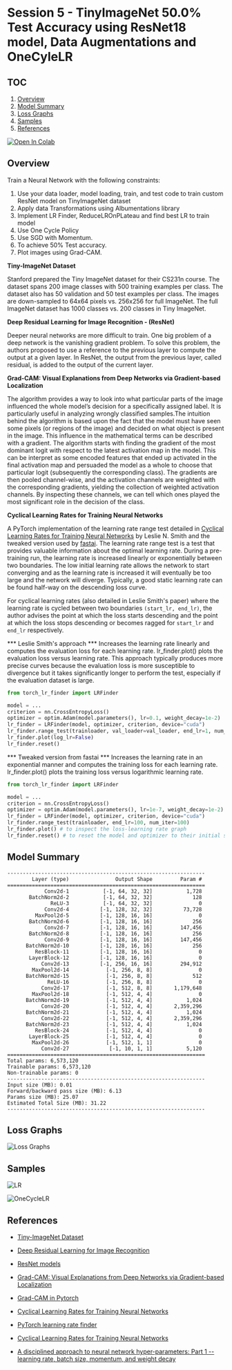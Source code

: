 # Session 5 - TinyImageNet 50.0% Test Accuracy using ResNet18 model, Data Augmentations and OneCyleLR

## TOC

1. [Overview](#overview)
1. [Model Summary](#Model-Summary)
1. [Loss Graphs](#loss-graphs)
1. [Samples](#samples)
1. [References](#references)

[![Open In Colab](https://colab.research.google.com/assets/colab-badge.svg)](https://colab.research.google.com/github/gmshashank/Pytorch_Vision/blob/main/TinyImageNet/Session1/TinyImageNet_session1.ipynb)


## Overview

Train a Neural Network with the following constraints:

1. Use your data loader, model loading, train, and test code to train custom ResNet model on TinyImageNet dataset
2. Apply data Transformations using Albumentations library
3. Implement LR Finder, ReduceLROnPLateau and find best LR to train model
4. Use One Cycle Policy
5. Use SGD with Momentum.
6. To achieve 50% Test accuracy.
7. Plot images using Grad-CAM.

**Tiny-ImageNet Dataset**

Stanford prepared the Tiny ImageNet dataset for their CS231n course. 
The dataset spans 200 image classes with 500 training examples per class. 
The dataset also has 50 validation and 50 test examples per class.
The images are down-sampled to 64x64 pixels vs. 256x256 for full ImageNet. 
The full ImageNet dataset has 1000 classes vs. 200 classes in Tiny ImageNet.

**Deep Residual Learning for Image Recognition - (ResNet)**
 
Deeper neural networks are more difficult to train. One big problem of a deep network is the vanishing gradient problem.
To solve this problem, the authors proposed to use a reference to the previous layer to compute the output at a given layer. 
In ResNet, the output from the previous layer, called residual, is added to the output of the current layer.

**Grad-CAM: Visual Explanations from Deep Networks via Gradient-based Localization**

The algorithm provides a way to look into what particular parts of the image influenced the whole model’s decision for a specifically assigned label.
It is particularly useful in analyzing wrongly classified samples.The intuition behind the algorithm is based upon the fact that the model must have seen 
some pixels (or regions of the image) and decided on what object is present in the image. This influence in the mathematical terms can be described with a gradient. 
The algorithm starts with finding the gradient of the most dominant logit with respect to the latest activation map in the model. This can be interpret as some encoded features 
that ended up activated in the final activation map and persuaded the model as a whole to choose that particular logit (subsequently the corresponding class). 
The gradients are then pooled channel-wise, and the activation channels are weighted with the corresponding gradients, yielding the collection of weighted activation channels. 
By inspecting these channels, we can tell which ones played the most significant role in the decision of the class.

**Cyclical Learning Rates for Training Neural Networks**

A PyTorch implementation of the learning rate range test detailed in [Cyclical Learning Rates for 
Training Neural Networks](https://arxiv.org/abs/1506.01186) by Leslie N. Smith and the tweaked version used by [fastai](https://github.com/fastai/fastai).
The learning rate range test is a test that provides valuable information about the optimal learning rate. 
During a pre-training run, the learning rate is increased linearly or exponentially between two boundaries. The low initial learning rate allows 
the network to start converging and as the learning rate is increased it will eventually be too large and the network will diverge.
Typically, a good static learning rate can be found half-way on the descending loss curve.

For cyclical learning rates (also detailed in Leslie Smith's paper) where the learning rate is cycled between two boundaries `(start_lr, end_lr)`,
the author advises the point at which the loss starts descending and the point at which the loss stops descending or becomes ragged for `start_lr` and `end_lr` respectively.

*** Leslie Smith's approach ***
Increases the learning rate linearly and computes the evaluation loss for each learning rate. lr_finder.plot() plots the evaluation loss versus learning rate. 
This approach typically produces more precise curves because the evaluation loss is more susceptible to divergence but it takes significantly longer to perform the test, 
especially if the evaluation dataset is large.

```python
from torch_lr_finder import LRFinder

model = ...
criterion = nn.CrossEntropyLoss()
optimizer = optim.Adam(model.parameters(), lr=0.1, weight_decay=1e-2)
lr_finder = LRFinder(model, optimizer, criterion, device="cuda")
lr_finder.range_test(trainloader, val_loader=val_loader, end_lr=1, num_iter=100, step_mode="linear")
lr_finder.plot(log_lr=False)
lr_finder.reset()
```

*** Tweaked version from fastai ***
Increases the learning rate in an exponential manner and computes the training loss for each learning rate. lr_finder.plot() plots the training loss versus logarithmic learning rate.

```python
from torch_lr_finder import LRFinder

model = ...
criterion = nn.CrossEntropyLoss()
optimizer = optim.Adam(model.parameters(), lr=1e-7, weight_decay=1e-2)
lr_finder = LRFinder(model, optimizer, criterion, device="cuda")
lr_finder.range_test(trainloader, end_lr=100, num_iter=100)
lr_finder.plot() # to inspect the loss-learning rate graph
lr_finder.reset() # to reset the model and optimizer to their initial state
```

## Model Summary

```
----------------------------------------------------------------
        Layer (type)               Output Shape         Param #
================================================================
            Conv2d-1           [-1, 64, 32, 32]           1,728
       BatchNorm2d-2           [-1, 64, 32, 32]             128
              ReLU-3           [-1, 64, 32, 32]               0
            Conv2d-4          [-1, 128, 32, 32]          73,728
         MaxPool2d-5          [-1, 128, 16, 16]               0
       BatchNorm2d-6          [-1, 128, 16, 16]             256
            Conv2d-7          [-1, 128, 16, 16]         147,456
       BatchNorm2d-8          [-1, 128, 16, 16]             256
            Conv2d-9          [-1, 128, 16, 16]         147,456
      BatchNorm2d-10          [-1, 128, 16, 16]             256
         ResBlock-11          [-1, 128, 16, 16]               0
       LayerBlock-12          [-1, 128, 16, 16]               0
           Conv2d-13          [-1, 256, 16, 16]         294,912
        MaxPool2d-14            [-1, 256, 8, 8]               0
      BatchNorm2d-15            [-1, 256, 8, 8]             512
             ReLU-16            [-1, 256, 8, 8]               0
           Conv2d-17            [-1, 512, 8, 8]       1,179,648
        MaxPool2d-18            [-1, 512, 4, 4]               0
      BatchNorm2d-19            [-1, 512, 4, 4]           1,024
           Conv2d-20            [-1, 512, 4, 4]       2,359,296
      BatchNorm2d-21            [-1, 512, 4, 4]           1,024
           Conv2d-22            [-1, 512, 4, 4]       2,359,296
      BatchNorm2d-23            [-1, 512, 4, 4]           1,024
         ResBlock-24            [-1, 512, 4, 4]               0
       LayerBlock-25            [-1, 512, 4, 4]               0
        MaxPool2d-26            [-1, 512, 1, 1]               0
           Conv2d-27             [-1, 10, 1, 1]           5,120
================================================================
Total params: 6,573,120
Trainable params: 6,573,120
Non-trainable params: 0
----------------------------------------------------------------
Input size (MB): 0.01
Forward/backward pass size (MB): 6.13
Params size (MB): 25.07
Estimated Total Size (MB): 31.22
----------------------------------------------------------------
```

## Loss Graphs

![Loss Graphs](https://github.com/gmshashank/Pytorch_Vision/blob/main/TinyImageNet/Session1/images/metrics.png)

## Samples

![LR](https://github.com/gmshashank/Pytorch_Vision/blob/main/TinyImageNet/Session1/images/LR.png)


![OneCycleLR](https://github.com/gmshashank/Pytorch_Vision/blob/main/TinyImageNet/Session1/images/OneCycleLR.png)

## References

- [Tiny-ImageNet Dataset](http://cs231n.stanford.edu/tiny-imagenet-200.zip)

- [Deep Residual Learning for Image Recognition](https://arxiv.org/abs/1512.03385)
- [ResNet models](https://github.com/kuangliu/pytorch-cifar)

- [Grad-CAM: Visual Explanations from Deep Networks via Gradient-based Localization](https://arxiv.org/abs/1610.02391)
- [Grad-CAM in Pytorch](https://medium.com/@stepanulyanin/implementing-grad-cam-in-pytorch-ea0937c31e82)

- [Cyclical Learning Rates for Training Neural Networks](https://arxiv.org/abs/1506.01186)
- [PyTorch learning rate finder](https://github.com/davidtvs/pytorch-lr-finder)

- [Cyclical Learning Rates for Training Neural Networks](https://arxiv.org/abs/1506.01186) 
- [A disciplined approach to neural network hyper-parameters: Part 1 -- learning rate, batch size, momentum, and weight decay](https://arxiv.org/abs/1803.09820)
